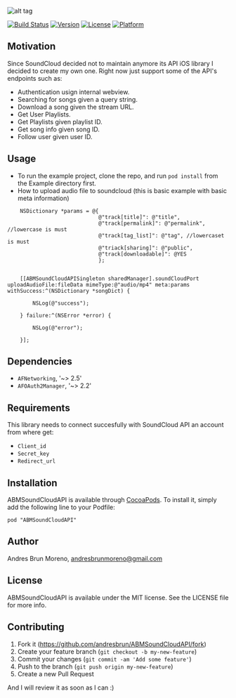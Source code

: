 
![alt tag](https://raw.githubusercontent.com/andresbrun/ABMSoundCloudAPI/master/Example/screenshots/ABMSoundCloudAPI_logo.png)

[![Build Status](https://travis-ci.org/andresbrun/ABMSoundCloudAPI.svg?style=flat)](https://travis-ci.org/andresbrun/ABMSoundCloudAPI)
[![Version](https://img.shields.io/cocoapods/v/ABMSoundCloudAPI.svg?style=flat)](http://cocoadocs.org/docsets/ABMSoundCloudAPI)
[![License](https://img.shields.io/cocoapods/l/ABMSoundCloudAPI.svg?style=flat)](http://cocoadocs.org/docsets/ABMSoundCloudAPI)
[![Platform](https://img.shields.io/cocoapods/p/ABMSoundCloudAPI.svg?style=flat)](http://cocoadocs.org/docsets/ABMSoundCloudAPI)

## Motivation

Since SoundCloud decided not to maintain anymore its API iOS library I decided to create my own one. Right now just support some of the API's endpoints such as:
* Authentication usign internal webview.
* Searching for songs given a query string.
* Download a song given the stream URL.
* Get User Playlists.
* Get Playlists given playlist ID.
* Get song info given song ID.
* Follow user given user ID.

## Usage

* To run the example project, clone the repo, and run `pod install` from the Example directory first.
* How to upload audio file to soundcloud (this is basic example with basic meta information)

```
    NSDictionary *params = @{
                             @"track[title]": @"title",
                             @"track[permalink]": @"permalink", //lowercase is must
                             @"track[tag_list]": @"tag", //lowercaset is must
                             @"triack[sharing]": @"public",
                             @"track[downloadable]": @YES
                             };
    
    
    [[ABMSoundCloudAPISingleton sharedManager].soundCloudPort uploadAudioFile:fileData mimeType:@"audio/mp4" meta:params withSuccess:^(NSDictionary *songDict) {
    
        NSLog(@"success");
    
    } failure:^(NSError *error) {
    
        NSLog(@"error");
        
    }];
```

## Dependencies

* `AFNetworking`, '~> 2.5'
* `AFOAuth2Manager`, '~> 2.2'

## Requirements

This library needs to connect succesfully with SoundCloud API an account from where get:
* `Client_id`
* `Secret_key`
* `Redirect_url`

## Installation

ABMSoundCloudAPI is available through [CocoaPods](http://cocoapods.org). To install
it, simply add the following line to your Podfile:

    pod "ABMSoundCloudAPI"

## Author

Andres Brun Moreno, andresbrunmoreno@gmail.com

## License

ABMSoundCloudAPI is available under the MIT license. See the LICENSE file for more info.

## Contributing

1. Fork it (https://github.com/andresbrun/ABMSoundCloudAPI/fork)
2. Create your feature branch (`git checkout -b my-new-feature`)
3. Commit your changes (`git commit -am 'Add some feature'`)
4. Push to the branch (`git push origin my-new-feature`)
5. Create a new Pull Request

And I will review it as soon as I can :)
